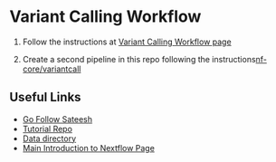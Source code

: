 # Variant Calling Workflow

1. Follow the instructions at [Variant Calling Workflow page](https://sateeshperi.github.io/nextflow_varcal/nextflow/nextflow_variant_calling)

2. Create a second pipeline in this repo following the instructions[nf-core/variantcall](https://sateeshperi.github.io/nextflow_varcal/nextflow/nextflow_nfcore_variantcall)

## Useful Links

- [Go Follow Sateesh](https://github.com/sateeshperi)
- [Tutorial Repo](https://github.com/sateeshperi/nextflow_varcal)
- [Data directory](https://github.com/sateeshperi/nextflow_varcal/tree/master/data)
- [Main Introduction to Nextflow Page](https://sateeshperi.github.io/nextflow_varcal/nextflow/)
